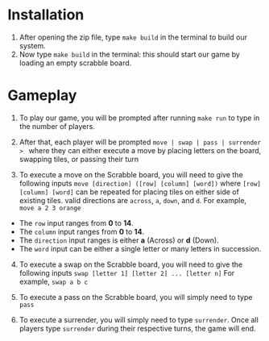 # Installation

1.  After opening the zip file, type ``make build`` in the terminal to build our system.
2.  Now type ``make build`` in the terminal: this should start our game by loading an empty scrabble board.

# Gameplay

1. To play our game, you will be prompted after running ``make run`` to type
in the number of players.

2. After that, each player will be prompted ``move | swap | pass | surrender > `` where
they can either execute a move by placing letters on the board, swapping
tiles, or passing their turn

3. To execute a move on the Scrabble board, you will need to give the following
inputs ``move [direction] ([row] [column] [word])`` where `[row] [column] [word]` can be repeated for placing tiles
on either side of existing tiles. valid directions are `across`, `a`, `down`, and `d`.
For example, ``move a 2 3 orange``

* The ``row`` input ranges from __0__  to __14__.
* The ``column`` input ranges from __0__ to __14__.
* The ``direction`` input ranges is either __a__ (Across) or __d__ (Down).
* The ``word`` input can be either a single letter or many letters in succession.

4. To execute a swap on the Scrabble board, you will need to give the following 
inputs ``swap [letter 1] [letter 2] ... [letter n]``
For example, ``swap a b c``

5. To execute a pass on the Scrabble board, you will simply need to type ``pass``

6. To execute a surrender, you will simply need to type ``surrender``. Once all
players type ``surrender`` during their respective turns, the game will end.

